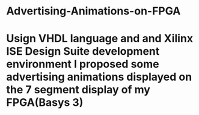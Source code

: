 # Advertising-Animations-on-FPGA
# Usign VHDL language and and Xilinx ISE Design Suite development environment I proposed some advertising animations displayed on the 7 segment display of my FPGA(Basys 3)
